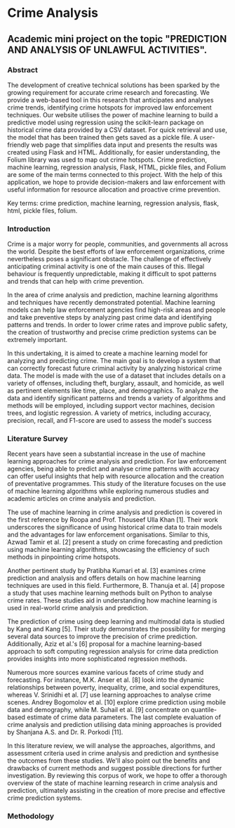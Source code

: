 # Crime Analysis
## Academic mini project on the topic "PREDICTION AND ANALYSIS OF UNLAWFUL ACTIVITIES".

### Abstract
The development of creative technical solutions has been sparked by the growing requirement for accurate crime research and forecasting. We provide a web-based tool in this research that anticipates and analyses crime trends, identifying crime hotspots for improved law enforcement techniques. Our website utilises the power of machine learning to build a predictive model using regression using the scikit-learn package on historical crime data provided by a CSV dataset. For quick retrieval and use, the model that has been trained then gets saved as a pickle file. A user-friendly web page that simplifies data input and presents the results was created using Flask and HTML. Additionally, for easier understanding, the Folium library was used to map out crime hotspots. Crime prediction, machine learning, regression analysis, Flask, HTML, pickle files, and Folium are some of the main terms connected to this project. With the help of this application, we hope to provide decision-makers and law enforcement with useful information for resource allocation and proactive crime prevention.

Key terms: crime prediction, machine learning, regression analysis, flask, html, pickle files, folium.


### Introduction
Crime is a major worry for people, communities, and governments all across the world. Despite 
the best efforts of law enforcement organizations, crime nevertheless poses a significant obstacle. 
The challenge of effectively anticipating criminal activity is one of the main causes of this. Illegal 
behaviour is frequently unpredictable, making it difficult to spot patterns and trends that can help 
with crime prevention.

In the area of crime analysis and prediction, machine learning algorithms and techniques have 
recently demonstrated potential. Machine learning models can help law enforcement agencies find 
high-risk areas and people and take preventive steps by analyzing past crime data and identifying 
patterns and trends. In order to lower crime rates and improve public safety, the creation of 
trustworthy and precise crime prediction systems can be extremely important.

In this undertaking, it is aimed to create a machine learning model for analyzing and predicting 
crime. The main goal is to develop a system that can correctly forecast future criminal activity by 
analyzing historical crime data. The model is made with the use of a dataset that includes details 
on a variety of offenses, including theft, burglary, assault, and homicide, as well as pertinent 
elements like time, place, and demographics. To analyze the data and identify significant patterns 
and trends a variety of algorithms and methods will be employed, including support vector 
machines, decision trees, and logistic regression. A variety of metrics, including accuracy, 
precision, recall, and F1-score are used to assess the model's success


### Literature Survey
Recent years have seen a substantial increase in the use of machine learning approaches for crime analysis and prediction. For law enforcement agencies, being able to predict and analyse crime patterns with accuracy can offer useful insights that help with resource allocation and the creation of preventative programmes. This study of the literature focuses on the use of machine learning algorithms while exploring numerous studies and academic articles on crime analysis and prediction.

The use of machine learning in crime analysis and prediction is covered in the first reference by Roopa and Prof. Thouseef Ulla Khan [1]. Their work underscores the significance of using historical crime data to train models and the advantages for law enforcement organisations. Similar to this, Azwad Tamir et al. [2] present a study on crime forecasting and prediction using machine learning algorithms, showcasing the efficiency of such methods in pinpointing crime hotspots.

Another pertinent study by Pratibha Kumari et al. [3] examines crime prediction and analysis and offers details on how machine learning techniques are used in this field. Furthermore, B. Thanuja et al. [4] propose a study that uses machine learning methods built on Python to analyse crime rates. These studies aid in understanding how machine learning is used in real-world crime analysis and prediction.

The prediction of crime using deep learning and multimodal data is studied by Kang and Kang [5]. Their study demonstrates the possibility for merging several data sources to improve the precision of crime prediction. Additionally, Aziz et al.'s [6] proposal for a machine learning-based approach to soft computing regression analysis for crime data prediction provides insights into more sophisticated regression methods.

Numerous more sources examine various facets of crime study and forecasting. For instance, M.K. Anser et al. [8] look into the dynamic relationships between poverty, inequality, crime, and social expenditures, whereas V. Srinidhi et al. [7] use learning approaches to analyse crime scenes. Andrey Bogomolov et al. [10] explore crime prediction using mobile data and demography, while M. Suhail et al. [9] concentrate on quantile-based estimate of crime data parameters. The last complete evaluation of crime analysis and prediction utilising data mining approaches is provided by Shanjana A.S. and Dr. R. Porkodi [11].

In this literature review, we will analyse the approaches, algorithms, and assessment criteria used in crime analysis and prediction and synthesise the outcomes from these studies. We'll also point out the benefits and drawbacks of current methods and suggest possible directions for further investigation. By reviewing this corpus of work, we hope to offer a thorough overview of the state of machine learning research in crime analysis and prediction, ultimately assisting in the creation of more precise and effective crime prediction systems.


### Methodology
